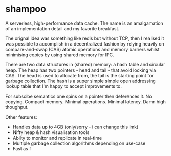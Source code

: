 # shampoo
A serverless, high-performance data cache. The name is an amalgamation of an 
implementation detail and my favorite breakfast. 

The orignal idea was something like redis but without TCP, then I realised it was 
possible to accomplish in a decentralized fashion by relying heavily on 
compare-and-swap (CAS) atomic operations and memory barriers whilst minimising 
copies by using shared memory for IPC. 

There are two data structures in (shared) memory: a hash table and circular heap. The 
heap has two pointers - head and tail - that avoid locking via CAS. The head is
used to allocate from, the tail is the starting point for garbage collection. The 
hash is a super simple simple open addressing lookup table that I'm happy to accept 
improvements to.

For subscibe semantics one spins on a pointer then deferences it. No copying. 
Compact memory. Minimal operations. Minimal latency. Damn high thoughput.

Other features:
* Handles data up to 4GB (only/sorry - i can change this lmk)
* Nifty heap & hash visualisation tools
* Abilty to monitor and replicate in real-time
* Multiple garbage collection algorithms depending on use-case
* Fast as f
